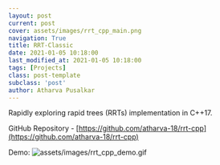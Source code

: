 ```yaml
---
layout: post
current: post
cover: assets/images/rrt_cpp_main.png
navigation: True
title: RRT-Classic
date: 2021-01-05 10:18:00
last_modified_at: 2021-01-05 10:18:00
tags: [Projects]
class: post-template
subclass: 'post'
author: Atharva Pusalkar
---
```


Rapidly exploring rapid trees (RRTs) implementation in C++17.

GitHub Repository - [https://github.com/atharva-18/rrt-cpp](https://github.com/atharva-18/rrt-cpp)

Demo:
![assets/images/rrt_cpp_demo.gif](assets/images/rrt_cpp_demo.gif)
